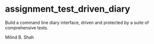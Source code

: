 # assignment_test_driven_diary
Build a command line diary interface, driven and protected by a suite of comprehensive tests.

Milind B. Shah
